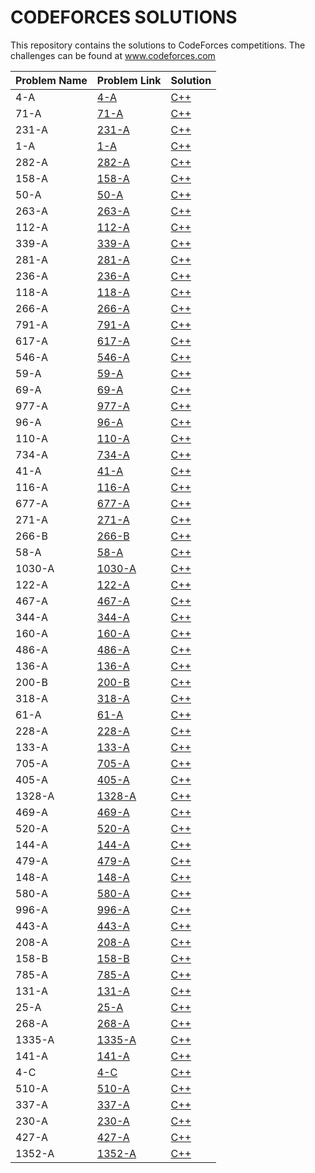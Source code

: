 # CODEFORCES SOLUTIONS
This repository contains the solutions to CodeForces competitions. The challenges can be found at www.codeforces.com


| Problem Name | Problem Link | Solution |
| ----------- | ------------ | -------- |
|4-A|[4-A](https://codeforces.com/problemset/problem/4/A)| [C++](./4A.cpp)|
|71-A|[71-A](https://codeforces.com/problemset/problem/71/A)| [C++](./71A.cpp)|
|231-A|[231-A](https://codeforces.com/problemset/problem/231/A)| [C++](./231A.cpp)|
|1-A|[1-A](https://codeforces.com/problemset/problem/1/A)| [C++](./1A.cpp)|
|282-A|[282-A](https://codeforces.com/problemset/problem/282/A)| [C++](./282A.cpp)|
|158-A|[158-A](https://codeforces.com/problemset/problem/158/A)| [C++](./158A.cpp)|
|50-A|[50-A](https://codeforces.com/problemset/problem/50/A)| [C++](./50A.cpp)|
|263-A|[263-A](https://codeforces.com/problemset/problem/263/A)| [C++](./263A.cpp)|
|112-A|[112-A](https://codeforces.com/problemset/problem/112/A)| [C++](./112A.cpp)|
|339-A|[339-A](https://codeforces.com/problemset/problem/339/A)| [C++](./339A.cpp)|
|281-A|[281-A](https://codeforces.com/problemset/problem/281/A)| [C++](./281A.cpp)|
|236-A|[236-A](https://codeforces.com/problemset/problem/236/A)| [C++](./236A.cpp)|
|118-A|[118-A](https://codeforces.com/problemset/problem/118/A)| [C++](./118A.cpp)|
|266-A|[266-A](https://codeforces.com/problemset/problem/266/A)| [C++](./266A.cpp)|
|791-A|[791-A](https://codeforces.com/problemset/problem/791/A)| [C++](./791A.cpp)|
|617-A|[617-A](https://codeforces.com/problemset/problem/617/A)| [C++](./617A.cpp)|
|546-A|[546-A](https://codeforces.com/problemset/problem/546/A)| [C++](./546A.cpp)|
|59-A|[59-A](https://codeforces.com/problemset/problem/59/A)| [C++](./59A.cpp)|
|69-A|[69-A](https://codeforces.com/problemset/problem/69/A)| [C++](./69A.cpp)|
|977-A|[977-A](https://codeforces.com/problemset/problem/977/A)| [C++](./977A.cpp)|
|96-A|[96-A](https://codeforces.com/problemset/problem/96/A)| [C++](./96A.cpp)|
|110-A|[110-A](https://codeforces.com/problemset/problem/110/A)| [C++](./110A.cpp)|
|734-A|[734-A](https://codeforces.com/problemset/problem/734/A)| [C++](./734A.cpp)|
|41-A|[41-A](https://codeforces.com/problemset/problem/41/A)| [C++](./41A.cpp)|
|116-A|[116-A](https://codeforces.com/problemset/problem/116/A)| [C++](./116A.cpp)|
|677-A|[677-A](https://codeforces.com/problemset/problem/677/A)| [C++](./677A.cpp)|
|271-A|[271-A](https://codeforces.com/problemset/problem/271/A)| [C++](./271A.cpp)|
|266-B|[266-B](https://codeforces.com/problemset/problem/266/B)| [C++](./266B.cpp)|
|58-A|[58-A](https://codeforces.com/problemset/problem/58/A)| [C++](./58A.cpp)|
|1030-A|[1030-A](https://codeforces.com/problemset/problem/1030/A)| [C++](./1030A.cpp)|
|122-A|[122-A](https://codeforces.com/problemset/problem/122/A)| [C++](./122A.cpp)|
|467-A|[467-A](https://codeforces.com/problemset/problem/467/A)| [C++](./467A.cpp)|
|344-A|[344-A](https://codeforces.com/problemset/problem/344/A)| [C++](./344A.cpp)|
|160-A|[160-A](https://codeforces.com/problemset/problem/160/A)| [C++](./160A.cpp)|
|486-A|[486-A](https://codeforces.com/problemset/problem/486/A)| [C++](./486A.cpp)|
|136-A|[136-A](https://codeforces.com/problemset/problem/136/A)| [C++](./136A.cpp)|
|200-B|[200-B](https://codeforces.com/problemset/problem/200/B)| [C++](./200B.cpp)|
|318-A|[318-A](https://codeforces.com/problemset/problem/318/A)| [C++](./318A.cpp)|
|61-A|[61-A](https://codeforces.com/problemset/problem/61/A)| [C++](./61A.cpp)|
|228-A|[228-A](https://codeforces.com/problemset/problem/228/A)| [C++](./228A.cpp)|
|133-A|[133-A](https://codeforces.com/problemset/problem/133/A)| [C++](./133A.cpp)|
|705-A|[705-A](https://codeforces.com/problemset/problem/705/A)| [C++](./705A.cpp)|
|405-A|[405-A](https://codeforces.com/problemset/problem/405/A)| [C++](./405A.cpp)|
|1328-A|[1328-A](https://codeforces.com/problemset/problem/1328/A)| [C++](./1328A.cpp)|
|469-A|[469-A](https://codeforces.com/problemset/problem/469/A)| [C++](./469A.cpp)|
|520-A|[520-A](https://codeforces.com/problemset/problem/520/A)| [C++](./520A.cpp)|
|144-A|[144-A](https://codeforces.com/problemset/problem/144/A)| [C++](./144A.cpp)|
|479-A|[479-A](https://codeforces.com/contest/479/problem/A)| [C++](./479A.cpp)|
|148-A|[148-A](https://codeforces.com/problemset/problem/148/A)| [C++](./148A.cpp)|
|580-A|[580-A](https://codeforces.com/problemset/problem/580/A)| [C++](./580A.cpp)|
|996-A|[996-A](https://codeforces.com/problemset/problem/996/A)| [C++](./996A.cpp)|
|443-A|[443-A](https://codeforces.com/problemset/problem/443/A)| [C++](./443A.cpp)|
|208-A|[208-A](https://codeforces.com/problemset/problem/208/A)| [C++](./208A.cpp)|
|158-B|[158-B](https://codeforces.com/problemset/problem/158/B)| [C++](./158B.cpp)|
|785-A|[785-A](https://codeforces.com/problemset/problem/785/A)| [C++](./785A.cpp)|
|131-A|[131-A](https://codeforces.com/problemset/problem/131/A)| [C++](./131A.cpp)|
|25-A|[25-A](https://codeforces.com/problemset/problem/25/A)| [C++](./25A.cpp)|
|268-A|[268-A](https://codeforces.com/problemset/problem/268/A)| [C++](./268A.cpp)|
|1335-A|[1335-A](https://codeforces.com/problemset/problem/1335/A)| [C++](./1335A.cpp)|
|141-A|[141-A](https://codeforces.com/problemset/problem/141/A)| [C++](./141A.cpp)|
|4-C|[4-C](https://codeforces.com/problemset/problem/4/C)| [C++](./4C.cpp)|
|510-A|[510-A](https://codeforces.com/problemset/problem/510/A)| [C++](./510A.cpp)|
|337-A|[337-A](https://codeforces.com/problemset/problem/337/A)| [C++](./337A.cpp)|
|230-A|[230-A](https://codeforces.com/problemset/problem/230/A)| [C++](./230A.cpp)|
|427-A|[427-A](https://codeforces.com/problemset/problem/427/A)| [C++](./427A.cpp)|
|1352-A|[1352-A](https://codeforces.com/problemset/problem/1352/A)| [C++](./1352A.cpp)|

